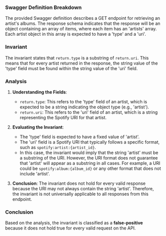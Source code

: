 ### Swagger Definition Breakdown
The provided Swagger definition describes a GET endpoint for retrieving an artist's albums. The response schema indicates that the response will be an object containing an array of items, where each item has an 'artists' array. Each artist object in this array is expected to have a 'type' and a 'uri'.

### Invariant
The invariant states that `return.type` is a substring of `return.uri`. This means that for every artist returned in the response, the string value of the 'type' field must be found within the string value of the 'uri' field.

### Analysis
1. **Understanding the Fields**: 
   - `return.type`: This refers to the 'type' field of an artist, which is expected to be a string indicating the object type (e.g., 'artist').
   - `return.uri`: This refers to the 'uri' field of an artist, which is a string representing the Spotify URI for that artist.

2. **Evaluating the Invariant**: 
   - The 'type' field is expected to have a fixed value of 'artist'.
   - The 'uri' field is a Spotify URI that typically follows a specific format, such as `spotify:artist:{artist_id}`.
   - In this case, the invariant would imply that the string 'artist' must be a substring of the URI. However, the URI format does not guarantee that 'artist' will appear as a substring in all cases. For example, a URI could be `spotify:album:{album_id}` or any other format that does not include 'artist'.

3. **Conclusion**: The invariant does not hold for every valid response because the URI may not always contain the string 'artist'. Therefore, the invariant is not universally applicable to all responses from this endpoint.

### Conclusion
Based on the analysis, the invariant is classified as a **false-positive** because it does not hold true for every valid request on the API.
